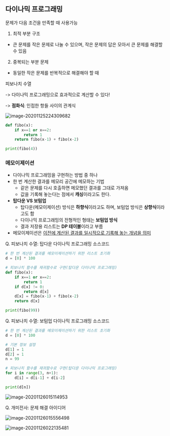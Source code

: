 ## 다이나믹 프로그래밍

문제가 다음 조건을 만족할 때 사용가능

1. 최적 부분 구조

- 큰 문제를 작은 문제로 나눌 수 있으며, 작은 문제의 답은 모아서 큰 문제를 해결할 수 있음

2. 중복되는 부분 문제

- 동일한 작은 문제를 반복적으로 해결해야 할 때



피보나치 수열

-> 다이나믹 프로그래밍으로 효과적으로 계산할 수 있다!

-> **점화식**: 인접한 항들 사이의 관계식

![image-20201125224309682](C:\Users\kimmi\AppData\Roaming\Typora\typora-user-images\image-20201125224309682.png)

```python
def fibo(x):
	if x==1 or x==2:
        return 1
    return fibo(x-1) + fibo(x-2)

print(fibo(4))
```



### 메모이제이션

- 다이나믹 프로그래밍을 구현하는 방법 중 하나
- 한 번 계산한 결과를 메모리 공간에 메모하는 기법
  - 같은 문제를 다시 호출하면 메모했던 결과를 그대로 가져옴
  - 값을 기록해 놓는다는 점에서 **캐싱**이라고도 한다.
- **탑다운 VS 보텀업**
  - 탑다운(메모이제이션) 방식은 **하향식**이라고도 하며, 보텀업 방식은 **상향식**이라고도 함
  - 다이나믹 프로그래밍의 전형적인 형태는 **보텀업 방식** 
  - 결과 저장용 리스트는 **DP 테이블**이라고 부름
- 메모이제이션은 <u>이전에 계산된 결과를 일시적으로 기록해 놓는 개념을 의미</u>



Q. 피보나치 수열: 탑다운 다이나믹 프로그래밍 소스코드

```python
# 한 번 계산된 결과를 메모이제이션하기 위한 리스트 초기화
d = [0] * 100

# 피보나치 함수를 재귀함수로 구현(탑다운 다이나믹 프로그래밍)
def fibo(x): 
	if x==1 or x==2:
        return 1
    if d[x] != 0:
        return d[x]
    d[x] = fibo(x-1) + fibo(x-2)
    return d[x]

print(fibo(99))
```



Q. 피보나치 수열: 보텀업 다이나믹 프로그래밍 소스코드

```python
# 한 번 계산된 결과를 메모이제이션하기 위한 리스트 초기화
d = [0] * 100

# 기본 정보 설정
d[1] = 1
d[2] = 1
n = 99

# 피보나치 함수를 재귀함수로 구현(탑다운 다이나믹 프로그래밍)
for i in range(3, n+1):
	d[i] = d[i-1] + d[i-2]

print(d[n])
```



![image-20201126015114953](C:\Users\kimmi\AppData\Roaming\Typora\typora-user-images\image-20201126015114953.png)



Q. 개미전사: 문제 해결 아이디어

![image-20201126015556498](C:\Users\kimmi\AppData\Roaming\Typora\typora-user-images\image-20201126015556498.png)

![image-20201126022135481](C:\Users\kimmi\AppData\Roaming\Typora\typora-user-images\image-20201126022135481.png)